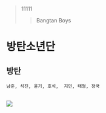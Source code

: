 > 11111
>> Bangtan Boys
# 방탄소년단
## 방탄
```
남준, 석진, 윤기, 호석,  지민, 태형, 정국
```

<br>
<img src = "https://i.namu.wiki/i/_UQbgxXhdVubvu6QAigY9WzwTqC2eL4QqBRHQLHWgqoqLeKbzQ-9xzWEo3MG6uR3RNRihsor8Z_aGD0MwOZ2mAZnFk8h89PC2XB37-P43pMl-YFCMhk5hUcSNuaGSFcqF31vCLmOYkiCFSitpIlUmQ.webp">
<br>


